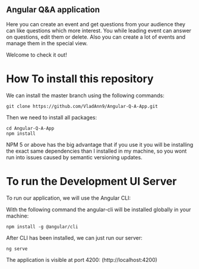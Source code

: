 ## Angular Q&A application

Here you can create an event and get questions from your audience they can like questions which more interest.
You while leading event can answer on questions, edit them or delete.
Also you can create a lot of events and manage them in the special view.

Welcome to check it out!

# How To install this repository

We can install the master branch using the following commands:

    git clone https://github.com/VladAnn9/Angular-Q-A-App.git
    
Then we need to install all packages:

    cd Angular-Q-A-App
    npm install
    
NPM 5 or above has the big advantage that if you use it you will be installing the exact same dependencies than I installed in my machine, so you wont run into issues caused by semantic versioning updates.

# To run the Development UI Server

To run our application, we will use the Angular CLI:

With the following command the angular-cli will be installed globally in your machine:

    npm install -g @angular/cli 
    
After CLI has been installed, we can just run our server:

    ng serve
    
The application is visible at port 4200: (http://localhost:4200)
